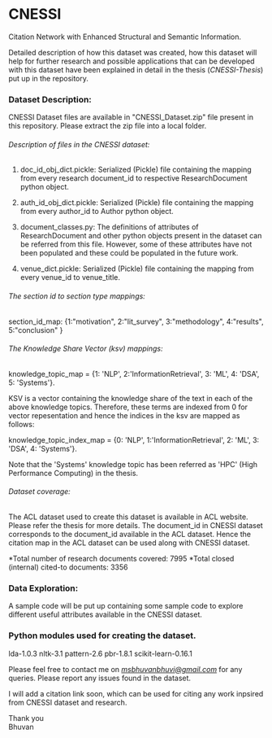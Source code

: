 # CNESSI
Citation Network with Enhanced Structural and Semantic Information.

Detailed description of how this dataset was created, how this dataset will help for further research and possible applications that can be developed with this dataset have been explained in detail in the thesis (*CNESSI-Thesis*) put up in the repository.

### Dataset Description:
CNESSI Dataset files are available in "CNESSI_Dataset.zip" file present in this repository. Please extract the zip file into a local folder.

###### Description of files in the CNESSI dataset:
1. doc_id_obj_dict.pickle: Serialized (Pickle) file containing the mapping from every research document_id to respective ResearchDocument python object. 

2. auth_id_obj_dict.pickle: Serialized (Pickle) file containing the mapping from every author_id to Author python object.

3. document_classes.py: The definitions of attributes of ResearchDocument and other python objects present in the dataset can be referred from this file. However, some of these attributes have not been populated and these could be populated in the future work.

4. venue_dict.pickle: Serialized (Pickle) file containing the mapping from every venue_id to venue_title.

###### The section id to section type mappings:
section_id_map: {1:"motivation", 2:"lit_survey", 3:"methodology", 4:"results", 5:"conclusion" }

###### The Knowledge Share Vector (ksv) mappings:
knowledge_topic_map = {1: 'NLP', 2:'InformationRetrieval', 3: 'ML', 4: 'DSA', 5: 'Systems'}.

KSV is a vector containing the knowledge share of the text in each of the above knowledge topics. Therefore, these terms are indexed from 0 for vector repesentation and hence the indices in the ksv are mapped as follows:

knowledge_topic_index_map = {0: 'NLP', 1:'InformationRetrieval', 2: 'ML', 3: 'DSA', 4: 'Systems'}.

Note that the 'Systems' knowledge topic has been referred as 'HPC' (High Performance Computing) in the thesis.

###### Dataset coverage:
The ACL dataset used to create this dataset is available in ACL website. Please refer the thesis for more details.
The document_id in CNESSI dataset corresponds to the document_id available in the ACL dataset. Hence the citation map in the ACL dataset can be used along with CNESSI dataset.

*Total number of research documents covered: 7995
*Total closed (internal) cited-to documents: 3356

### Data Exploration:
A sample code will be put up containing some sample code to explore different useful attributes available in the CNESSI dataset.

### Python modules used for creating the dataset.
lda-1.0.3
nltk-3.1
pattern-2.6
pbr-1.8.1
scikit-learn-0.16.1

Please feel free to contact me on *msbhuvanbhuvi@gmail.com* for any queries. Please report any issues found in the dataset.

I will add a citation link soon, which can be used for citing any work inpsired from CNESSI dataset and research.

Thank you  
Bhuvan
